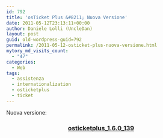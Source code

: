 ```yaml
---
id: 792
title: 'osTicket Plus &#8211; Nuova Versione'
date: 2011-05-12T23:13:11+00:00
author: Daniele Lolli (UncleDan)
layout: post
guid: old-wordpress-guid=792
permalink: /2011-05-12-osticket-plus-nuova-versione.html
mytory_md_visits_count:
  - "47"
categories:
  - Web
tags:
  - assistenza
  - internationalization
  - osticketplus
  - ticket
---
```

Nuova versione:

<h3 style="text-align: center;">
  <a href="/uploads/2011/05/osticketplus_1.6.0_139.zip">osticketplus_1.6.0_139</a>
</h3>